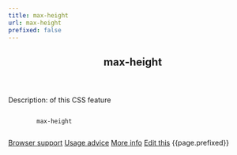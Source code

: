 ```yaml
---
title: max-height
url: max-height
prefixed: false
---
```


<article id="max-height" class="feature prefix-{{page.prefixed}}">
	<header class="feature__header">
		<h2>max-height</h2>
	</header>
	<p class="feature__description">
		Description: of this CSS feature
	</p>
	<pre class="feature__code"><code>
		max-height
	</code></pre>
	<footer class="feature__footer">
		<a href="http://caniuse.com/max-height">Browser support</a> 
		<a href="http://html5please.com/#max-height">Usage advice</a> 
		<a href="http://www.css3files.com/max-height">More info</a> 
		<a href="https://github.com/davidhund/shouldiprefix/blob/ghpages/_posts/{{page.title}}.md">Edit this</a> 
		<span class="feature__prefix">{{page.prefixed}}</span>
	</footer>
</article>
